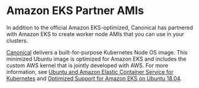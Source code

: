 # Amazon EKS Partner AMIs<a name="eks-partner-amis"></a>

In addition to the official Amazon EKS\-optimized, Canonical has partnered with Amazon EKS to create worker node AMIs that you can use in your clusters\.

[Canonical](https://www.canonical.com/) delivers a built\-for\-purpose Kubernetes Node OS image\. This minimized Ubuntu image is optimized for Amazon EKS and includes the custom AWS kernel that is jointly developed with AWS\. For more information, see [Ubuntu and Amazon Elastic Container Service for Kubernetes](https://cloud-images.ubuntu.com/aws-eks/) and [Optimized Support for Amazon EKS on Ubuntu 18\.04](http://aws.amazon.com/blogs/opensource/optimized-support-amazon-eks-ubuntu-1804/)\.